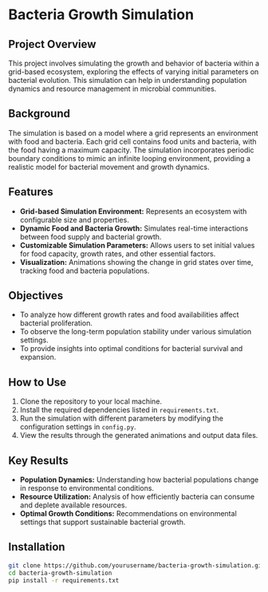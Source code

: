 # Bacteria Growth Simulation

## Project Overview
This project involves simulating the growth and behavior of bacteria within a grid-based ecosystem, exploring the effects of varying initial parameters on bacterial evolution. This simulation can help in understanding population dynamics and resource management in microbial communities.

## Background
The simulation is based on a model where a grid represents an environment with food and bacteria. Each grid cell contains food units and bacteria, with the food having a maximum capacity. The simulation incorporates periodic boundary conditions to mimic an infinite looping environment, providing a realistic model for bacterial movement and growth dynamics.

## Features
- **Grid-based Simulation Environment:** Represents an ecosystem with configurable size and properties.
- **Dynamic Food and Bacteria Growth:** Simulates real-time interactions between food supply and bacterial growth.
- **Customizable Simulation Parameters:** Allows users to set initial values for food capacity, growth rates, and other essential factors.
- **Visualization:** Animations showing the change in grid states over time, tracking food and bacteria populations.

## Objectives
- To analyze how different growth rates and food availabilities affect bacterial proliferation.
- To observe the long-term population stability under various simulation settings.
- To provide insights into optimal conditions for bacterial survival and expansion.

## How to Use
1. Clone the repository to your local machine.
2. Install the required dependencies listed in `requirements.txt`.
3. Run the simulation with different parameters by modifying the configuration settings in `config.py`.
4. View the results through the generated animations and output data files.

## Key Results
- **Population Dynamics:** Understanding how bacterial populations change in response to environmental conditions.
- **Resource Utilization:** Analysis of how efficiently bacteria can consume and deplete available resources.
- **Optimal Growth Conditions:** Recommendations on environmental settings that support sustainable bacterial growth.

## Installation
```bash
git clone https://github.com/yourusername/bacteria-growth-simulation.git
cd bacteria-growth-simulation
pip install -r requirements.txt
